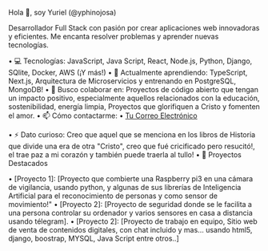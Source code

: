 Hola 👋, soy Yuriel (@yphinojosa)

Desarrollador Full Stack con pasión por crear aplicaciones web innovadoras y eficientes. Me encanta resolver problemas y aprender nuevas tecnologías.

•  💻 Tecnologías: JavaScript, Java Script, React, Node.js, Python, Django, SQlite, Docker, AWS (¡Y más!)
•  🌱 Actualmente aprendiendo: TypeScript, Next.js, Arquitectura de Microservicios y entrenando en PostgreSQL, MongoDB!
•  💞 Busco colaborar en: Proyectos de código abierto que tengan un impacto positivo, especialmente aquellos relacionados con la educación, sostenibilidad, energía limpia, Proyectos que glorifiquen a Cristo y fomenten el amor.
•  📫 Cómo contactarme:
  •  [Tu Correo Electrónico](mailto:tu_yphinojosa92@riseup.net)
 
•  ⚡️ Dato curioso: Creo que aquel que se menciona en los libros de Historia que divide una era de otra "Cristo", creo que fué cricificado pero resucitó!, el trae paz a mi corazón y también puede traerla al tullo!
•  🚀 Proyectos Destacados

•  [Proyecto 1]: [Proyecto que combierte una Raspberry pi3 en una cámara de vigilancia, usando python, y algunas de sus librerías de Inteligencia Artificial para el reconocimiento de personas y como sensor de movimiento!"
•  [Proyecto 2]: [Proyecto de seguridad donde se le facilita a una persona controlar su ordenador y varios sensores en casa a distancia usando télegram].
•  [Proyecto 2]: [Proyecto de trabajo en equipo, Sitio web de venta de contenidos digitales, con chat incluido y mas... usando html5, django, boostrap, MYSQL, Java Script entre otros..]
